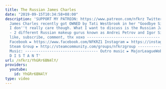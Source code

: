 ```yaml
---
title: The Russian James Charles
date: "2019-09-15T10:34:58+08:00"
description: 'SUPPORT MY PATREON: https://www.patreon.com/nfkrz Twitter ► https://twitter.com/roman_nfkrz
  James Charles recently got OWNED by Tati Westbrook in her "Goodbye Sister ..." video.
  I don''t really care though. What I want to discuss is the Russian James Charles
  - 2 different Russian makeup gurus known as Andrei Petrov and Igor Sinyak. Smash
  like, subscribe, comment, thx xoxo --------------------------------- Twitch ► http://www.twitch.tv/nfkrz
  Facebook ► https://www.facebook.com/NFKRZ1 Instagram ► https://instagram.com/roman_nfkrz/
  Steam Group ► http://steamcommunity.com/groups/nfkrzgroup ---------------------------------
  Music: --------------------------------- Outro music ► MajorLeagueWobs/Holder -
  D I S T A N T'
url: /nfkrz/YhGRr6BN4lY/
providers:
  youtube:
    id: YhGRr6BN4lY
type: video
---
```

